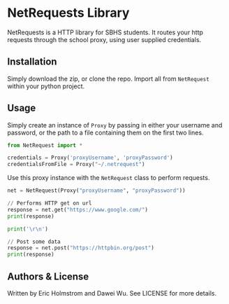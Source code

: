 # NetRequests Library
NetRequests is a HTTP library for SBHS students. It routes your http requests through the school proxy, using user supplied credentials.

## Installation
Simply download the zip, or clone the repo. Import all from `NetRequest` within your python project.

## Usage
Simply create an instance of `Proxy` by passing in either your username and password, or the path to a file containing them on the first two lines.
```python
from NetRequest import *

credentials = Proxy('proxyUsername', 'proxyPassword')
credentialsFromFile = Proxy("~/.netrequest")
```

Use this proxy instance with the `NetRequest` class to perform requests.
```python
net = NetRequest(Proxy("proxyUsername", "proxyPassword"))

// Performs HTTP get on url
response = net.get("https://www.google.com/") 
print(response)

print('\r\n')

// Post some data
response = net.post("https://httpbin.org/post") 
print(response)
```

## Authors & License
Written by Eric Holmstrom and Dawei Wu.
See LICENSE for more details.